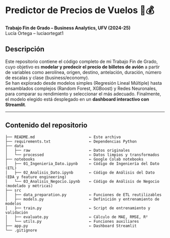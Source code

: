 # Predictor de Precios de Vuelos 🛫💰

**Trabajo Fin de Grado – Business Analytics, UFV (2024-25)**  
Lucía Ortega – luciaortegat1



## Descripción

Este repositorio contiene el código completo de mi Trabajo Fin de Grado, cuyo objetivo es **modelar y predecir el precio de billetes de avión** a partir de variables como aerolínea, origen, destino, antelación, duración, número de escalas y clase (business/economy).  
Se han explorado desde modelos simples (Regresión Lineal Múltiple) hasta ensamblados complejos (Random Forest, XGBoost) y Redes Neuronales, para comparar su rendimiento y seleccionar el más adecuado. Finalmente, el modelo elegido está desplegado en un **dashboard interactivo con Streamlit**.

---

## Contenido del repositorio

```text
├── README.md                        ← Este archivo
├── requirements.txt                 ← Dependencias Python
├── data
│   ├── raw                          ← Datos originales
│   └── processed                    ← Datos limpios y transformados
├── notebooks                        ← Google Colab notebooks
│   ├── 01_Ingenieria_Dato.ipynb     ← Código de Ingeniería del Dato (ETL)
│   ├── 02_Analisis_Dato.ipynb       ← Código de Análisis del Dato (EDA y feature engineering)
│   └── 03_Analisis_Negocio.ipynb    ← Código de Análisis de Negocio (modelado y métricas)
├── src
│   ├── data_preparation.py          ← Funciones de ETL reutilizables
│   ├── models.py                    ← Definición y entrenamiento de modelos
│   ├── train.py                     ← Script de entrenamiento y validación
│   ├── evaluate.py                  ← Cálculo de MAE, RMSE, R²
│   └── utils.py                     ← Funciones auxiliares
├── app.py                           ← Dashboard Streamlit
└── .gitignore
